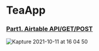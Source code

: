 # TeaApp
### [Part1. Airtable API/GET/POST](https://medium.com/彼得潘的-swift-ios-app-開發教室/麻古茶坊macu-訂飲料app-part1-airtable串接-下載-上傳-9de592c4bdfb)
![Kapture 2021-10-11 at 16 04 50](https://user-images.githubusercontent.com/48798659/137591862-95127bff-db33-4bcf-9035-e5bc1e8f76b2.gif)
